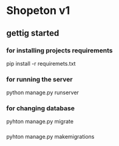 # Shopeton v1
## gettig started
### for installing projects requirements
pip install -r requiremets.txt
### for running the server
python manage.py runserver
### for changing database
pyhton manage.py migrate
###
pyhton manage.py makemigrations
